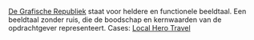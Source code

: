 <a target="_blank" href="http://www.grafische-republiek.com/">De Grafische Republiek</a> staat voor heldere en functionele beeldtaal. Een beeldtaal zonder ruis, die de boodschap en kernwaarden van de opdrachtgever representeert. Cases: [Local Hero Travel](/#portfolio-local-hero-travel)
